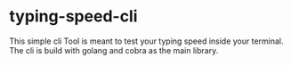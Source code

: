 # typing-speed-cli

This simple cli Tool is meant to test your typing speed inside your terminal.
The cli is build with golang and cobra as the main library.


